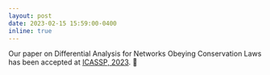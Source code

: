 ```yaml
---
layout: post
date: 2023-02-15 15:59:00-0400
inline: true
---
```


Our paper on Differential Analysis for Networks Obeying Conservation Laws has been accepted at <a href="https://2023.ieeeicassp.org/">ICASSP, 2023</a>. :tada:
